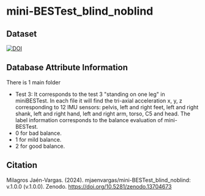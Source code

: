 # mini-BESTest_blind_noblind

## Dataset
[![DOI](https://zenodo.org/badge/853126161.svg)](https://zenodo.org/doi/10.5281/zenodo.13704672)

## Database Attribute Information
There is 1 main folder
- Test 3: It corresponds to the test 3 "standing on one leg" in miniBESTest.
In each file it will find the tri-axial acceleration x, y, z corresponding to 12 IMU sensors: pelvis, left and right feet, left and right shank, left and right hand, left and right arm, torso, C5 and head.
The label information corresponds to the balance evaluation of mini-BESTest.
- 0 for bad balance.
- 1 for mild balance.
- 2 for good balance.

## Citation
Milagros Jaén-Vargas. (2024). mjaenvargas/mini-BESTest_blind_noblind: v.1.0.0 (v.1.0.0). Zenodo. https://doi.org/10.5281/zenodo.13704673
